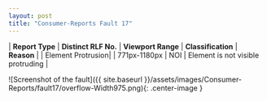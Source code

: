 ```yaml
---
layout: post
title: "Consumer-Reports Fault 17"
---
```

| **Report Type** | **Distinct RLF No.** | **Viewport Range** | **Classification** | **Reason** |
| Element Protrusion|  | 771px-1180px | NOI | Element is not visible protruding | 

![Screenshot of the fault]({{ site.baseurl }}/assets/images/Consumer-Reports/fault17/overflow-Width975.png){: .center-image }